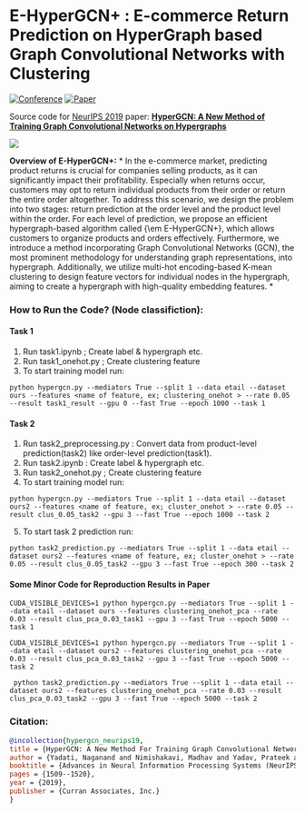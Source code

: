 # E-HyperGCN+ : E-commerce Return Prediction on HyperGraph based Graph Convolutional Networks with Clustering

[![Conference](http://img.shields.io/badge/NeurIPS-2019-4b44ce.svg)](https://nips.cc/) [![Paper](http://img.shields.io/badge/paper-arxiv.1809.02589-B31B1B.svg)](https://arxiv.org/abs/1809.02589) 

Source code for [NeurIPS 2019](https://nips.cc/) paper: [**HyperGCN: A New Method of Training Graph Convolutional Networks on Hypergraphs**](https://papers.nips.cc/paper/8430-hypergcn-a-new-method-for-training-graph-convolutional-networks-on-hypergraphs)

![](./hmlap.png)

**Overview of E-HyperGCN+:** * In the e-commerce market, predicting product returns is crucial for companies selling products, as it can significantly impact their profitability. Especially when returns occur, customers may opt to return individual products from their order or return the entire order altogether. To address this scenario, we design the problem into two stages: return prediction at the order level and the product level within the order. For each level of prediction, we propose an efficient hypergraph-based algorithm called {\em E-HyperGCN+}, which allows customers to organize products and orders effectively. Furthermore, we introduce a method incorporating Graph Convolutional Networks (GCN), the most prominent methodology for understanding graph representations, into hypergraph. Additionally, we utilize multi-hot encoding-based K-mean clustering to design feature vectors for individual nodes in the hypergraph, aiming to create a hypergraph with high-quality embedding features. *

<!-- ### Dependencies

- Compatible with PyTorch 1.0 and Python 3.x.
- For data (and/or splits) not used in the paper, please consider tuning hyperparameters such as [hidden size](https://github.com/malllabiisc/HyperGCN/blob/master/model/networks.py#L25), [learning rate](https://github.com/malllabiisc/HyperGCN/blob/master/config/config.py#L49), [seed](https://github.com/malllabiisc/HyperGCN/blob/master/config/config.py#L28), etc. on validation data. -->

### How to Run the Code? (Node classifiction):

#### Task 1

1) Run task1.ipynb ; Create label & hypergraph etc. 
2) Run task1_onehot.py  ; Create clustering feature
3) To start training model run:

```shell
python hypergcn.py --mediators True --split 1 --data etail --dataset ours --features <name of feature, ex; clustering_onehot > --rate 0.05 --result task1_result --gpu 0 --fast True --epoch 1000 --task 1
```



#### Task 2

1) Run task2_preprocessing.py : Convert data from product-level prediction(task2) like order-level prediction(task1).
2) Run task2.ipynb : Create label & hypergraph etc.
3) Run task2_onehot.py ; Create clustering feature
4) To start training model run:

```shell
python hypergcn.py --mediators True --split 1 --data etail --dataset ours2 --features <name of feature, ex; cluster_onehot > --rate 0.05 --result clus_0.05_task2 --gpu 3 --fast True --epoch 1000 --task 2
```

5) To start task 2 prediction run:

```shell
python task2_prediction.py --mediators True --split 1 --data etail --dataset ours2 --features <name of feature, ex; cluster_onehot > --rate 0.05 --result clus_0.05_task2 --gpu 3 --fast True --epoch 300 --task 2
```


#### Some Minor Code for Reproduction Results in Paper
```shell
CUDA_VISIBLE_DEVICES=1 python hypergcn.py --mediators True --split 1 --data etail --dataset ours --features clustering_onehot_pca --rate 0.03 --result clus_pca_0.03_task1 --gpu 3 --fast True --epoch 5000 --task 1

CUDA_VISIBLE_DEVICES=1 python hypergcn.py --mediators True --split 1 --data etail --dataset ours2 --features clustering_onehot_pca --rate 0.03 --result clus_pca_0.03_task2 --gpu 3 --fast True --epoch 5000 --task 2

 python task2_prediction.py --mediators True --split 1 --data etail --dataset ours2 --features clustering_onehot_pca --rate 0.03 --result clus_pca_0.03_task2 --gpu 3 --fast True --epoch 5000 --task 2
 ```


### Citation:

```bibtex
@incollection{hypergcn_neurips19,
title = {HyperGCN: A New Method For Training Graph Convolutional Networks on Hypergraphs},
author = {Yadati, Naganand and Nimishakavi, Madhav and Yadav, Prateek and Nitin, Vikram and Louis, Anand and Talukdar, Partha},
booktitle = {Advances in Neural Information Processing Systems (NeurIPS) 32},
pages = {1509--1520},
year = {2019},
publisher = {Curran Associates, Inc.}
}

```

